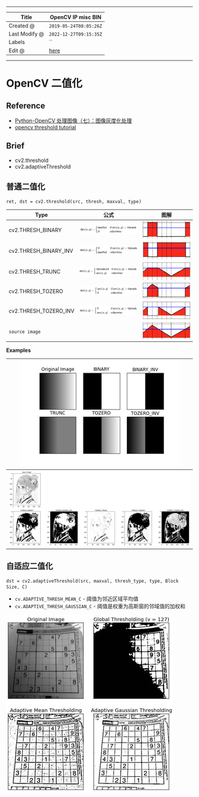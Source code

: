 -----

| Title         | OpenCV IP misc BIN                                    |
| ------------- | ----------------------------------------------------- |
| Created @     | `2019-05-24T08:05:26Z`                                |
| Last Modify @ | `2022-12-27T09:15:35Z`                                |
| Labels        | \`\`                                                  |
| Edit @        | [here](https://github.com/junxnone/aiwiki/issues/330) |

-----

# OpenCV 二值化

## Reference

  - [Python-OpenCV
    处理图像（七）：图像灰度化处理](https://blog.csdn.net/qq_26898461/article/details/50454371)
  - [opencv threshold
    tutorial](https://docs.opencv.org/master/db/d8e/tutorial_threshold.html)

## Brief

  - cv2.threshold
  - cv2.adaptiveThreshold

## 普通二值化

    ret, dst = cv2.threshold(src, thresh, maxval, type)

| Type                    | 公式                                                           | 图解                                                           |
| ----------------------- | ------------------------------------------------------------ | ------------------------------------------------------------ |
| cv2.THRESH\_BINARY      | ![image](media/25c20617798020bdaaa30afc78c2a909600fad65.png) | ![image](media/7d397d9a2c7a19dbda94445ad48c802a6a6f9ca8.png) |
| cv2.THRESH\_BINARY\_INV | ![image](media/a1c5aee465c9dcc6a4cd50067c66e54926740b87.png) | ![image](media/267f8b20899fcc122afea2665a65376b348ab3a0.png) |
| cv2.THRESH\_TRUNC       | ![image](media/cd38696104ae1a137c7b3c1fdb11a3a1ba490551.png) | ![image](media/9cff909ff69f2b382e643781502e2a5744e4fa5c.png) |
| cv2.THRESH\_TOZERO      | ![image](media/26e93496b652160ce246ac386a88cafcffe0a5c4.png) | ![image](media/03125879c1bec46dccda4d394662985f55a37786.png) |
| cv2.THRESH\_TOZERO\_INV | ![image](media/1efe7e9f6c3b9345d275b634c4a8f079b164fe67.png) | ![image](media/e5dcf3297b51a97518b5df23d63a33f09c848e48.png) |
| `source image`          |                                                              | ![image](media/63de0a4de557cec88cd1dc94b0944d74926cd339.png) |

**Examples**

| ![image](media/bc74798df9903aebb66772f86f58d4e995b87645.png) |
| ------------------------------------------------------------ |
| ![image](media/bd9276bbef73487bebae0668c9fcf9d401dff832.png) |

## 自适应二值化

    dst = cv2.adaptiveThreshold(src, maxval, thresh_type, type, Block Size, C)

  - `cv.ADAPTIVE_THRESH_MEAN_C` - 阈值为邻近区域平均值
  - `cv.ADAPTIVE_THRESH_GAUSSIAN_C` - 阈值是权重为高斯窗的邻域值的加权和

![image](media/f80f40442d21d72a9bdcab298d7b6cd2a34a893b.png)
